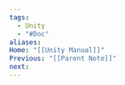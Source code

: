 ```yaml
---
tags:
  - Unity
  - "#Doc"
aliases: 
Home: "[[Unity Manual]]"
Previous: "[[Parent Note]]"
next:
---
```


